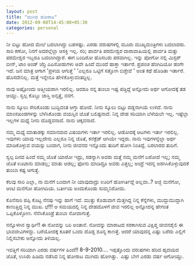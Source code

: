 ```yaml
--- 
layout: post 
title: "ಮುಗಿದ ಹೋರಾಟ" 
date: 2012-09-08T14:45:00+05:30
categories: personal
---
```


ನೀ ಬಿಟ್ಟು ಹೋದ ಮೇಲೆ ಬದಲಾಗಿದ್ದು ಬಹಳಷ್ಟು. ಎರಡು ವರುಷಗಳಲ್ಲಿ ಮೂರು
ಮುಖ್ಯಮಂತ್ರಿಗಳು ಬದಲಾದರು. ಸಾರಿ ಕಣೋ, ನಿನಗೆ ಅದರಲ್ಲೆಲ್ಲಾ ಆಸಕ್ತಿ ಇಲ್ಲ. ಸರಿ;
ಪಾರ್ವತಿ ಪರಮೇಶ್ವರ ದಾರಾವಾಹಿಯಲ್ಲಿ ಪಾರ್ವತಿ ಮತ್ತು ಪರಮೇಶ್ವರ ಇಬ್ಬರೂ
ಬದಲಾಗಿದ್ದಾರೆ. ಈಗ ಬಂದಿರೋ ಹೊಸಬರು ಪರವಾಗಿಲ್ಲ. ಇನ್ನು ಪೋಗೋ ನಲ್ಲಿ ಮಿಸ್ಟರ್ ಬೀನ್,
ಟಾಂ ಅಂಡ್ ಜೆರ್ರಿ ಎಪಿಸೋಡುಗಳು ಅವೇ ಹಿಂದೆ ಮುಂದೆ ಹಾಕ್ತಾ ಇರ್ತಾರೆ. ಪ್ರಪಂಚ
ಹೆಂಗಿದಿಯೋ ಹಂಗೇ ಇದೆ. ಜನ ಮಾತ್ರ ಆಗಾಗ 'ಪ್ರಳಯ ಆಗುತ್ತೆ ' 'ಎಲ್ಲರೂ ಒಟ್ಟಿಗೆ
ಸತ್ತೋಗಿ ಬಿಡ್ತೇವೆ ' ಅಂತ ಕಥೆ ಹೊಡಿತಾ ಇರ್ತಾರೆ. ಹೊಸದೇನಿಲ್ಲ. ಮತ್ತೆ ಇನ್ನೇನೂ
ಹೇಳಿಕೊಳ್ಳುವಂತದ್ದಿಲ್ಲ. 
<!--more-->
ನಾವು ಅಷ್ಟೋಂದು ಆತ್ಮೀಯರಾಗಿ ಇರಲಿಲ್ಲ. ಆದರೂ ನನ್ನ ತುಂಬಾ ಇಷ್ಟ ಪಡ್ತಿದ್ದೆ ಅನ್ನೋದು
ಅರ್ಥ ಆಗೋದಕ್ಕೆ ತಡ ಆಯ್ತು. ಸ್ವಲ್ಪ ಕೊಬ್ಬು ಜಾಸ್ತಿ ಅನ್ಸತ್ತೆ, ನನಗೆ. 

ನಾನು ಸ್ಕೂಲು ಸೇರಿಕೊಂಡು ಬುದ್ದಿವಂತ ಆಗ್ತಾ ಹೋದೆ. ನೀನು ಸ್ಕೂಲು ಬಿಟ್ಟು
ದಡ್ಡನಾಗಿಯೆ ಉಳಿದೆ. ನಾನು ಮಾಂಸಖಂಡಗಳನ್ನು ಬೆಳೆಸಿಕೊಂಡು ವಯಸ್ಸಿನ ಜೊತೆ
ಬಲಿಷ್ಟನಾದೆ. ನಿನ್ನ ದೇಹ ಸರಿಯಾಗಿ ಬೆಳೆಯಲೇ ಇಲ್ಲ. ಇಷ್ಟೆಲ್ಲಾ ಇಲ್ಲಗಳ ಮಧ್ಯೆ ನೀನು
ದೊಡ್ಡವನಾದೆ. ನಾನು ಚಿಕ್ಕವನಾದೆ. 

ನಮ್ಮ ಮಧ್ಯೆ ಮಾತಾಡಕ್ಕು ಸಮಾನವಾದ ವಿಷಯಗಳು ಇರ್ತಾ ಇರಲಿಲ್ಲ. ಆಡೋದಕ್ಕೆ ಆಟಗಳು ಇರ್ತಾ
ಇರಲಿಲ್ಲ. ಇವುಗಳು ಯಾವು ಇಲ್ಲದೇನು ಎಲ್ಲರೂ ನಿನ್ನ ಜೊತೆ, ಕನೆಕ್ಟೆಡ್ ಆಗಿಯೇ ಇದ್ದರು.
ನಾನು ಇವುಗಳನ್ನೆಲ್ಲಾ ಅರ್ಥ ಮಾಡಿಕೊಳ್ಳುವ ವಯಸ್ಸು ಬಂದಾಗ, ನೀನು ಜೀವನದ ಇನ್ನೊಂದು
ತುದಿಗೆ ಹೋಗಿ ನಿಂತಿದ್ದೆ. ಬರಲಾರದ ತುದಿಗೆ. 

ಸ್ವಲ್ಪ ದಿನದ ಹಿಂದೆ ನಮ್ಮ ಜೊತೆ ಯಾರೋ ಇದ್ರು, ಸಡನ್ನಾಗಿ ಅವರು ಮತ್ತೆ ನಮ್ಮ ಮನೆಗೆ
ಬರೋದೆ ಇಲ್ಲ; ನಮ್ಮ ಜೊತೆ ಊಟಾನು ಮಾಡಲ್ಲ; ಮಾತು ಆಡಲ್ಲ; ಫೋನು ಮಾಡಿದ್ರೂ ಅವರು
ಎತ್ತಲ್ಲ; ಅಂದ್ರೆ ಇದನ್ನ ಅರಗಿಸಿಕೊಳ್ಳುವುದಕೆ ತುಂಬಾ ಕಷ್ಟ ಆಗುತ್ತೆ. 

ಕೆಲವು ಸಾರಿ ಎಲ್ಲಾ, ನಾ ಮನೆಗೆ ಬಂದಾಗ ನೀ ಯಾವುದಾದ್ರು ಊರಿಗೆ ಹೋಗಿರ್ತಿದ್ದೆ
ಅಲ್ಲವಾ..? ಅಜ್ಜಿ ಮನೆಗೋ, ಆಂಟಿ ಮನೆಗೋ ಹೋಗಿದಿಯ. ಬರ್ತೀಯ ಅಂದುಕೊಂಡು
ಸುಮ್ಮನಿರೋದು. 

ಕೊನೆಸಾರಿ ಪಪ್ಪಿ ಕೊಟ್ಟ ನೆನಪು ಇನ್ನು ಹಾಗೆ ಇದೆ. ಮುತ್ತು ಕೊಡುವಾಗ ಮೆತ್ತಗಿದ್ದ
ನಿನ್ನ ಕೆನ್ನೆಗಳು, ಮುದ್ದುಮುದ್ದಾಗಿ ಕಾಣುತ್ತಿದ್ದ ನಿನ್ನ ಮುಖ. ಛೆ!!! ಆ ಸಮಯದಲ್ಲಿ
ನಿನ್ನ ದೇಹದೊಳಗೆ ಜೀವ ಇರಲಿಲ್ಲ ಅನ್ನೋದನ್ನ ಹೇಗಂತ ಒಪ್ಪಿಕೊಳ್ಳೋಣ. ನೆನೆಸಿಕೊಂಡ್ರೆ
ತುಂಬಾ ನೋವಾಗುತ್ತೆ. 

ನನ್ನೊಳಗಿನ ಸ್ವಾರ್ಥಿ!! ಈ ನೋವನ್ನು ಬರಿ ಅಂತಾನೆ. ನೋವನ್ನು ಮಾರಾಟದ ಸರಕಾಗಿಸುವ
ವಿಕ್ಷಿಪ್ತ ಜೀವನಶೈಲಿ ಈ ಭಾವಜೀವಿಗಳದ್ದು. ಬರೆಯೋದಕ್ಕೆ ಕೂತರೆ ಒಂದು ದೊಡ್ಡ ಶೂನ್ಯ
ಕಾಣತ್ತೆ. ಆದರೆ ಯಾವುದನ್ನ ಎಷ್ಟು ಬರೆದು ಎಲ್ಲಿಗೆ ನಿಲ್ಲಿಸಬೇಕು ಅನ್ನೋದು
ತಿಳಿಯಲ್ಲ. 

ಇವತ್ತಿಗೆ ಸರಿಯಾಗಿ ಎರಡು ವರ್ಷಗಳ ಹಿಂದೆ!! 8-9-2010.... ಇಪ್ಪತ್ತೊಂದು ವರುಷಗಳು
ಹರಿದ ಹೃದಯದ ಜೊತೆ, ಉಸಿರು ಹಿಡಿದು ನಡೆಸಿದ ನಿನ್ನ ಹೋರಾಟ ಮುಗಿದು ಹೋಗಿತ್ತು. 
ಎಷ್ಟು ಬೇಗ ಎರಡು ವರ್ಷ ಆಗೋಯ್ತು.